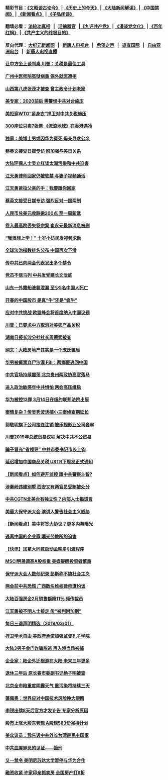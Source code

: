#### 精彩节目：[《文昭谈古论今》](http://155.138.205.71/wenzhao) | [《历史上的今天》](http://155.138.205.71/today-in-history) | [《大陆新闻解读》](http://155.138.205.71/ntdtv-comedy) | [《中国禁闻》](http://155.138.205.71/ntdtv-news) | [《新闻看点》](http://155.138.205.71/news-insight) | [《子弘闲谈》](http://155.138.205.71/zihongxiantan/) 

 #### 翻墙必看： [法轮功真相](http://155.138.205.71:10000/videos/truth.html) &nbsp;&nbsp;|&nbsp;&nbsp; [活摘器官](http://155.138.205.71:10000/videos/res/Organs/) &nbsp;&nbsp;|[《九评共产党》](http://155.138.205.71:10000/videos/jiuping) | [《漫谈党文化》](http://155.138.205.71:10000/videos/mtdwh) | [《百年红祸》](http://155.138.205.71:10000/videos/bnhh) | [《共产主义的终极目的》](http://155.138.205.71:10000/videos/res/zjmd) 

 #### 反向代理： [大纪元新闻网](http://155.138.205.71:10080/) &nbsp;&nbsp;|&nbsp;&nbsp; [新唐人电视台](http://155.138.205.71:8000/) &nbsp;&nbsp;|&nbsp;&nbsp; [希望之声](http://155.138.205.71:8200/) &nbsp;&nbsp;|&nbsp;&nbsp; [追查国际](http://155.138.205.71:10010/) &nbsp;&nbsp;|&nbsp;&nbsp; [自由亚洲电台](http://155.138.205.71:9800/) &nbsp;&nbsp;|&nbsp;&nbsp; [新唐人电视直播](http://155.138.205.71/) 

#### [让中方坐上谈判桌 川普：关税是最佳工具](../pages/nsc413/n11084359.md?t=03021836) 

#### [广州中医师陷冤狱病重 保外就医遭拒](../pages/nsc413/n11053515.md?t=03021836) 

#### [山西第八虎张茂才被查 曾主政令计划老家](../pages/nsc413/n11084247.md?t=03021836) 

#### [美专家：2020前后 需警惕中共对台施压](../pages/nsc413/n11084164.md?t=03021836) 

#### [美拒穿WTO“紧身衣”捍卫对中共关税施压](../pages/nsc413/n11084156.md?t=03021836) 


#### [300座位只卖7张票 《流浪地球》在香港遇冷](../pages/nsc413/n11084021.md?t=03021836) 

#### [独家：美博士男或因华为冤死 母亲寻求公义](../pages/nsc413/n11082270.md?t=03021836) 

#### [蔡英文接受日媒专访 盼加强与美日关系](../pages/nsc413/n11083821.md?t=03021836) 

#### [大陆环保人士吴立红谈太湖污染和中共迫害](../pages/nsc413/n11083885.md?t=03021836) 

#### [江天勇律师回家仍被软禁 与妻子视频通话](../pages/nsc413/n11083670.md?t=03021836) 

#### [江天勇紧拉父亲的手：我要跟你回家](../pages/nsc413/n11082977.md?t=03021836) 

#### [蔡英文接受日媒专访 强烈反对一国两制](../pages/nsc413/n11083772.md?t=03021836) 

#### [人民币兑美元收跌逾200点 至一周新低](../pages/nsc413/n11083568.md?t=03021836) 

#### [卷入最高院丢失卷宗案 崔永元最新消息被删](../pages/nsc413/n11083425.md?t=03021836) 

#### [“我很想上学！” 十岁小访民发视频求助](../pages/nsc413/n11083426.md?t=03021836) 

#### [全球法治指数排名公布 中国再次下滑](../pages/nsc413/n11083388.md?t=03021836) 

#### [传中共已向两会代表发出多个禁令](../pages/nsc413/n11083242.md?t=03021836) 

#### [党员不信马列 中共发党建长文泄底](../pages/nsc413/n11083141.md?t=03021836) 

#### [山东一外籍船液氨泄漏 至少5名中国人死亡](../pages/nsc413/n11083259.md?t=03021836) 

#### [开春的中国股市 是真“牛”还是“疯牛”](../pages/nsc413/n11083096.md?t=03021836) 

#### [应对中共挑战 欧盟峰会将首度纳入中国议题](../pages/nsc413/n11083159.md?t=03021836) 

#### [川普：已要求中方取消对美农产品关税](../pages/nsc413/n11083216.md?t=03021836) 

#### [湖南日报长沙分社社长周荣武被查](../pages/nsc413/n11083132.md?t=03021836) 

#### [网文：大陆房地产其实是一个庞氏骗局](../pages/nsc413/n11082988.md?t=03021836) 

#### [华男被撕票弃尸沙漠 FBI：两绑匪逃回中国](../pages/nsc413/n11082885.md?t=03021836) 

#### [中共官场持续震荡 北京贵州两政协高官落马](../pages/nsc413/n11083095.md?t=03021836) 

#### [进入政治敏感年中共惧怕 两会高压维稳](../pages/nsc413/n11082803.md?t=03021836) 

#### [华为被控13罪 3月14日在纽约联邦法院出庭](../pages/nsc413/n11082772.md?t=03021836) 

#### [案情复杂？传吴秀波诱捕小三案侦查期延长](../pages/nsc413/n11082494.md?t=03021836) 

#### [郭敬明旗下公司接连注销 被乐视影业公司套牢](../pages/nsc413/n11082525.md?t=03021836) 

#### [川普2019年总统贸易议程 解决中共不公贸易](../pages/nsc413/n11082766.md?t=03021836) 

#### [骗子冒充“省领导” 中共市委书记市长上钩](../pages/nsc413/n11082471.md?t=03021836) 

#### [延迟增加中国商品关税 USTR下周发正式通知](../pages/nsc413/n11082707.md?t=03021836) 

#### [【新闻看点】如何避开监控 跟中共警察斗智?](../pages/nsc413/n11082342.md?t=03021836) 

#### [涉秦岭违建别墅 西安又有两官员受贿被处分](../pages/nsc413/n11082578.md?t=03021836) 

#### [中共CGTN北美台有独立性？内部人士揭谎言](../pages/nsc413/n11082511.md?t=03021836) 

#### [美最大保守派大会 演讲人警告社会主义威胁](../pages/nsc413/n11082171.md?t=03021836) 

#### [【新闻看点】美中将签大协议？更多内幕曝光](../pages/nsc413/n11082208.md?t=03021836) 

#### [逃离中国的企业家 曝光劳教所的迫害](../pages/nsc413/n11080422.md?t=03021836) 

#### [【快讯】加拿大同意启动孟晚舟引渡程序](../pages/nsc413/n11082478.md?t=03021836) 

#### [MSCI明晟调高A股权重 美媒提醒投资者慎重](../pages/nsc413/n11082078.md?t=03021836) 

#### [保守派大会人数创纪录 彭斯称不搞社会主义](../pages/nsc413/n11082273.md?t=03021836) 

#### [两会前中共恐慌 广西数名维权律师遭约谈](../pages/nsc413/n11082307.md?t=03021836) 

#### [大陆百强房企2月销售额降11％ 频传裁员](../pages/nsc413/n11082210.md?t=03021836) 

#### [江天勇被不明人士接走 传“被判附加刑”](../pages/nsc413/n11082223.md?t=03021836) 

#### [每日三退声明精选（2019/03/01）](../pages/nsc413/n11082190.md?t=03021836) 

#### [捍卫学术自由 美政府承诺加强监督孔子学院](../pages/nsc413/n11081281.md?t=03021836) 

#### [大陆3男子金门诈骗脱逃 再入境当场被捕](../pages/nsc413/n11082038.md?t=03021836) 


#### [企业家：陆企外迁根源在大陆 未来三年更多](../pages/nsc413/n11081616.md?t=03021836) 

#### [退休三年后 原长春市委副书记杨子明被查](../pages/nsc413/n11080195.md?t=03021836) 

#### [北京全市陷重度阴霾天气 重污染将持续三天](../pages/nsc413/n11081790.md?t=03021836) 

#### [蓬佩奥：世界应对中国技术风险睁大眼睛](../pages/nsc413/n11081916.md?t=03021836) 

#### [李锐出殡8天后官方才发讣告 专家分析原因](../pages/nsc413/n11081400.md?t=03021836) 

#### [股市上涨大股东套现 A股现583份减持计划](../pages/nsc413/n11081294.md?t=03021836) 

#### [美众议员：我告诉中共外长台湾是民主国家](../pages/nsc413/n11081406.md?t=03021836) 

#### [中共血腥罪恶的见证——饿刑](../pages/nsc413/n11077378.md?t=03021836) 

#### [又一禁令 美明尼苏达大学暂停与华为合作](../pages/nsc413/n11080819.md?t=03021836) 

#### [融资收紧 许家印亲抓卖房 全国房产打9折](../pages/nsc413/n11081199.md?t=03021836) 

